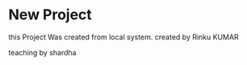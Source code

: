 # New Project

this Project Was created from local system.
created by Rinku KUMAR

teaching by shardha
